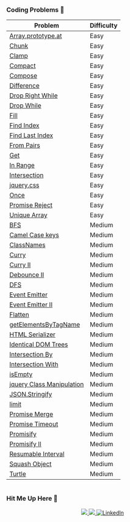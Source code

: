 ### Coding Problems 🚀

| Problem                                                | Difficulty |
| ------------------------------------------------------ | ----------- |
| [Array.prototype.at](./Easy/arrayPrototypeAt/arrayPrototype.md) | Easy |
| [Chunk](./Easy/chunk/chunk.md) | Easy | 
| [Clamp](./Easy/clamp/clamp.md) | Easy | 
| [Compact](./Easy/compact/compact.md) | Easy | 
| [Compose](./Easy/compose/compose.md) | Easy | 
| [Difference](./Easy/difference/difference.md) | Easy | 
| [Drop Right While](./Easy/dropRightWhile/dropRightWhile.md) | Easy | 
| [Drop While](./Easy/dropWhile/dropWhile.md) | Easy | 
| [Fill](./Easy/fill/fill.md) | Easy | 
| [Find Index](./Easy/findIndex/findIndex.md) | Easy | 
| [Find Last Index](./Easy/findLastIndex/findLastIndex.md) | Easy | 
| [From Pairs](./Easy/fromPairs/fromPairs.md) | Easy | 
| [Get](./Easy/get/get.md) | Easy | 
| [In Range](./Easy/inRange/inRange.md) | Easy | 
| [Intersection](./Easy/intersection/intersection.md) | Easy | 
| [jquery.css](./Easy/jqueryCss/jqueryCss.md) | Easy | 
| [Once](./Easy/once/once.md) | Easy | 
| [Promise Reject](./Easy/promiseReject/promiseReject.md) | Easy | 
| [Unique Array](./Easy/uniqueArray/uniqueArray.md) | Easy | 
| [BFS](./Medium/bfs/bfs.md) | Medium |
| [Camel Case keys](./Medium/camelCaseKeys/camelCaseKeys.md) | Medium | 
| [ClassNames](./Medium/classNames/classNames.md) | Medium | 
| [Curry](./Medium/curry/curry.md) | Medium | 
| [Curry II](./Medium/curry-II/curry-II.md) | Medium | 
| [Debounce II](./Medium/debounce-II/debounce-II.md) | Medium | 
| [DFS](./Medium/dfs/dfs.md) | Medium | 
| [Event Emitter](./Medium/eventEmitter/eventEmitter.md) | Medium | 
| [Event Emitter II](./Medium/eventEmitter-II/eventEmitter-II.md) | Medium | 
| [Flatten](./Medium/flatten/flatten.md) | Medium | 
| [getElementsByTagName](./Medium/getElementsByTagName/getElementsByTagName.md) | Medium | 
| [HTML Serializer](./Medium/htmlSerializer/htmlSerializer.md) | Medium | 
| [Identical DOM Trees](./Medium/identicalDomTrees/identicalDomTrees.md) | Medium | 
| [Intersection By](./Medium/intersectionBy/intersectionBy.md) | Medium | 
| [Intersection With](./Medium/intersectionWith/intersectionWith.md) | Medium | 
| [isEmpty](./Medium/isEmpty/isEmpty.md) | Medium | 
| [jquery Class Manipulation](./Medium/jqueryClassManipulation/jqueryClassManipulation.md) | Medium | 
| [JSON.Stringify](./Medium/jsonStringify/jsonStringify.md) | Medium | 
| [limit](./Medium/limit/limit.md) | Medium | 
| [Promise Merge](./Medium/promiseMerge/promiseMerge.md) | Medium | 
| [Promise Timeout](./Medium/promiseTimeout/promiseTimeout.md) | Medium | 
| [Promisify](./Medium/promisify/promisify.md) | Medium | 
| [Promisify II](./Medium/promisify-II/promisify-II.md) | Medium | 
| [Resumable Interval](./Medium/resumableInterval/resumableInterval.md) | Medium | 
| [Squash Object](./Medium/squashObject/squashObject.md) | Medium | 
| [Turtle](./Medium/turtle/turtle.md) | Medium | 


#

### Hit Me Up Here 💌
<p align="center">
	<a href="https://github.com/ghoshsuman845" alt="Github" title="github">
       <img src="https://img.shields.io/badge/Follow_Me_For_More_Useful_Repos-15k?style=for-the-badge&color=EF2D5E&logo=github&logoColor=fff"/>
    </a>
    <a href="https://github.com/ghoshsuman845/ghoshsuman845" alt="Github Stars" title="Star Mark Repo">
        <img src="https://img.shields.io/badge/Shower_stars_if_you_like_my_repos-15k?style=for-the-badge&color=ffd000&logo=apachespark&logoColor=black"/>
    </a>
    <a href="https://www.linkedin.com/in/ghoshsuman0129/">
        <img src="https://img.shields.io/badge/For_Professional_Updates-15k?style=for-the-badge&color=0a66c2&logo=linkedin" alt="LinkedIn"/>
    </a>
</p>
